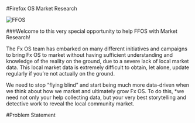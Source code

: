 #Firefox OS Market Research

![FFOS](http://masterfirefoxos.mozilla.org/bespoke/m05-t05-p30-a05-b10.png "FFOS")

###Welcome to this very special opportunity to help FFOS with Market Research!  

The Fx OS team has embarked on many different initiatives and campaigns to bring Fx OS to market without having sufficient understanding and knowledge of the reality on the ground, due to a severe lack of local market data. This local market data is extremely difficult to obtain, let alone, update regularly if you’re not actually on the ground. 

We need to stop “flying blind” and start being much more data-driven when we think about how we market and ultimately grow Fx OS. To do this, *we need not only your help collecting data, but your very best storytelling and detective work to reveal the local community market.

#Problem Statement












